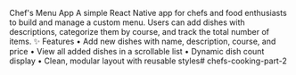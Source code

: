 Chef's Menu App
A simple React Native app for chefs and food enthusiasts to build and manage a custom menu. Users can add dishes with descriptions, categorize them by course, and track the total number of items.
✨ Features
• 	Add new dishes with name, description, course, and price
• 	View all added dishes in a scrollable list
• 	Dynamic dish count display
• 	Clean, modular layout with reusable styles# chefs-cooking-part-2

